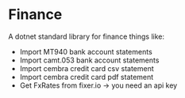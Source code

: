 # Finance
A dotnet standard library for finance things like:
- Import MT940 bank account statements
- Import camt.053 bank account statements
- Import cembra credit card csv statement
- Import cembra credit card pdf statement
- Get FxRates from fixer.io -> you need an api key
